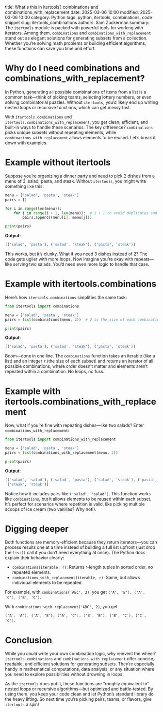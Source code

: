 title: What's this in itertools? combinations and combinations_with_replacement
date: 2025-03-06 10:00
modified: 2025-03-06 10:00
category: Python
tags: python, itertools, combinations, code snippet
slug: itertools_combinations
authors: Sam Zuckerman
summary: The `itertools` module is packed with powerful tools for working with iterators. Among them, `combinations` and `combinations_with_replacement` stand out as elegant solutions for generating subsets from a collection. Whether you’re solving math problems or building efficient algorithms, these functions can save you time and effort.

# Why do I need combinations and combinations_with_replacement?

In Python, generating all possible combinations of items from a list is a common task—think of picking teams, selecting
lottery numbers, or even solving combinatorial puzzles. Without `itertools`, you’d likely end up writing nested loops or
recursive functions, which can get messy fast.

With `itertools.combinations` and `itertools.combinations_with_replacement`, you get clean, efficient, and built-in ways
to handle these scenarios. The key difference? `combinations` picks unique subsets without repeating elements,
while `combinations_with_replacement` allows elements to be reused. Let’s break it down with examples.

# Example without itertools

Suppose you’re organizing a dinner party and need to pick 2 dishes from a menu of 3: salad, pasta, and steak.
Without `itertools`, you might write something like this:

```python
menu = ['salad', 'pasta', 'steak']
pairs = []

for i in range(len(menu)):
    for j in range(i + 1, len(menu)):  # i + 1 to avoid duplicates and self-pairs
        pairs.append((menu[i], menu[j]))

print(pairs)
```

**Output:**

```python
[('salad', 'pasta'), ('salad', 'steak'), ('pasta', 'steak')]
```

This works, but it’s clunky. What if you need 3 dishes instead of 2? The code gets uglier with more loops. Now imagine
you’re okay with repeats—like serving two salads. You’d need even more logic to handle that case.

# Example with itertools.combinations

Here’s how `itertools.combinations` simplifies the same task:

```python
from itertools import combinations

menu = ['salad', 'pasta', 'steak']
pairs = list(combinations(menu, 2))  # 2 is the size of each combination

print(pairs)
```

**Output:**

```python
[('salad', 'pasta'), ('salad', 'steak'), ('pasta', 'steak')]
```

Boom—done in one line. The `combinations` function takes an iterable (like a list) and an integer `r` (the size of each
subset) and returns an iterator of all possible combinations, where order doesn’t matter and elements aren’t repeated
within a combination. No loops, no fuss.

# Example with itertools.combinations_with_replacement

Now, what if you’re fine with repeating dishes—like two salads? Enter `combinations_with_replacement`:

```python
from itertools import combinations_with_replacement

menu = ['salad', 'pasta', 'steak']
pairs = list(combinations_with_replacement(menu, 2))

print(pairs)
```

**Output:**

```python
[('salad', 'salad'), ('salad', 'pasta'), ('salad', 'steak'), ('pasta', 'pasta'), ('pasta', 'steak'),
 ('steak', 'steak')]
```

Notice how it includes pairs like `('salad', 'salad')`. This function works like `combinations`, but it allows elements
to be reused within each subset. It’s perfect for scenarios where repetition is valid, like picking multiple scoops of
ice cream (two vanillas? Why not!).

# Digging deeper

Both functions are memory-efficient because they return iterators—you can process results one at a time instead of
building a full list upfront (just drop the `list()` call if you don’t need everything at once). The Python docs explain
their behavior clearly:

- `combinations(iterable, r)`: Returns r-length tuples in sorted order, no repeated elements.
- `combinations_with_replacement(iterable, r)`: Same, but allows individual elements to be repeated.

For example, with `combinations('ABC', 2)`, you get `('A', 'B'), ('A', 'C'), ('B', 'C')`.

With `combinations_with_replacement('ABC', 2)`, you get 

`('A', 'A'), ('A', 'B'), ('A', 'C'), ('B', 'B'), ('B', 'C'), ('C', 'C')`.

# Conclusion

While you *could* write your own combination logic, why reinvent the wheel? `itertools.combinations`
and `combinations_with_replacement` offer concise, readable, and efficient solutions for generating subsets. They’re
especially handy in mathematical computations, data analysis, or any situation where you need to explore possibilities
without drowning in loops.

As the `itertools` docs put it, these functions are “roughly equivalent to” nested loops or recursive algorithms—but
optimized and battle-tested. By using them, you keep your code clean and let Python’s standard library do the heavy
lifting. So next time you’re picking pairs, teams, or flavors, give `itertools` a spin!